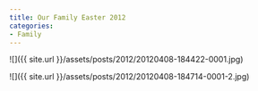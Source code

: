 ```yaml
---
title: Our Family Easter 2012
categories:
- Family
---
```


![]({{ site.url }}/assets/posts/2012/20120408-184422-0001.jpg)

![]({{ site.url }}/assets/posts/2012/20120408-184714-0001-2.jpg)
